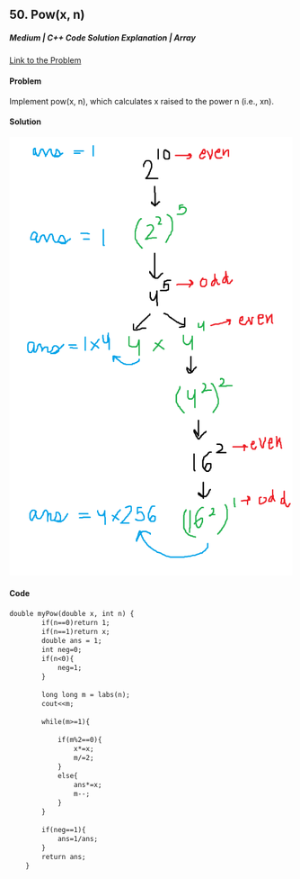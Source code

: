 ## 50. Pow(x, n)

##### Medium | C++ Code Solution Explanation | Array

[Link to the Problem](https://leetcode.com/problems/powx-n/)

#### Problem

Implement pow(x, n), which calculates x raised to the power n (i.e., xn).

#### Solution

![image](../../../Images/50.png)

#### Code

```
double myPow(double x, int n) {
        if(n==0)return 1;
        if(n==1)return x;
        double ans = 1;
        int neg=0;
        if(n<0){
            neg=1;
        }

        long long m = labs(n);
        cout<<m;

        while(m>=1){

            if(m%2==0){
                x*=x;
                m/=2;
            }
            else{
                ans*=x;
                m--;
            }
        }

        if(neg==1){
            ans=1/ans;
        }
        return ans;
    }
```
